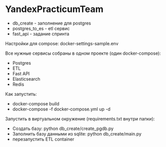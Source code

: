 # YandexPracticumTeam
- db_create - заполнение для postgres
- postgres_to_es - etl сервис
- fast_api - задание спринта


Настройки для compose: docker-settings-sample.env


Все нужные сервисы собраны в одном проекте (один docker-compose):
- Postgres
- ETL
- Fast API
- Elasticsearch
- Redis

Как запустить:
- docker-compose build
- docker-compose -f docker-compose.yml up -d

Запустить в виртуальном окружение (requirements.txt внутри папки):
- Создать базу: python db_create/create_pgdb.py
- Заполнить базу данными из sqlite: python db_create/main.py
- перезапустить ETL container
